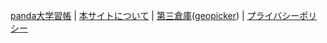 [panda大学習帳](https://pandanote.info/) \| [本サイトについて](https://sidestory.pandanote.info/about/) \| [第三倉庫](https://vsse.pandanote.info/)([geopicker](https://vsse.pandanote.info/geopicker.html)) \| [プライバシーポリシー](https://pandanote.info/?page_id=69)

<div id="gcse-at-sidestory">
<script async src="https://cse.google.com/cse.js?cx=0d55e505b0fb63f1f"></script>
<div class="gcse-search"></div>
</div>
